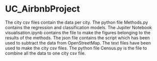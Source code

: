 # UC_AirbnbProject

The city csv files contain the data per city. The python file Methods.py contains the regression and classification models. The Jupiter Notebook visualisation.ipynb contains the file to make the figures belonging to the results of the methods. The json file contains the script which has been used to subtract the data from OpenStreetMap. The text files have been used to make the city csv files. The python file Census.py is the file to combine all the data to one city csv file.
